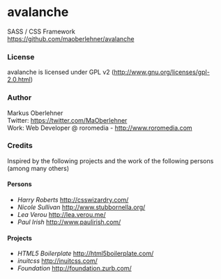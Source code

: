 # avalanche
SASS / CSS Framework  
https://github.com/maoberlehner/avalanche

### License
avalanche is licensed under GPL v2 (http://www.gnu.org/licenses/gpl-2.0.html)

### Author
Markus Oberlehner  
Twitter: https://twitter.com/MaOberlehner  
Work: Web Developer @ roromedia - http://www.roromedia.com

### Credits
Inspired by the following projects and the work of the following persons (among many others)

#### Persons
- *Harry Roberts* http://csswizardry.com/
- *Nicole Sullivan* http://www.stubbornella.org/
- *Lea Verou* http://lea.verou.me/
- *Paul Irish* http://www.paulirish.com/

#### Projects
- *HTML5 Boilerplate* http://html5boilerplate.com/
- *inuitcss* http://inuitcss.com/
- *Foundation* http://foundation.zurb.com/